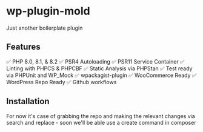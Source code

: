 # wp-plugin-mold
Just another boilerplate plugin

## Features

✅ PHP 8.0, 8.1, & 8.2
✅ PSR4 Autoloading
✅ PSR11 Service Container
✅ Linting with PHPCS & PHPCBF
✅ Static Analysis via PHPStan
✅ Test ready via PHPUnit and WP_Mock
✅ wpackagist-plugin
✅ WooCommerce Ready
✅ WordPress Repo Ready
✅ Github workflows

## Installation

For now it's case of grabbing the repo and making the relevant changes via search and replace - soon we'll be able use a create command in composer
